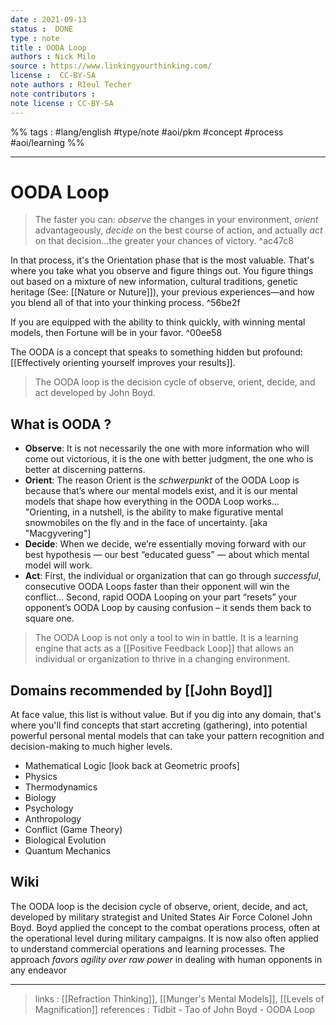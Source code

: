 ```yaml
---
date : 2021-09-13
status :  DONE
type : note
title : OODA Loop
authors : Nick Milo
source : https://www.linkingyourthinking.com/
license :  CC-BY-SA
note authors : RIeul Techer
note contributors : 
note license : CC-BY-SA
---
```


%% tags : #lang/english #type/note #aoi/pkm #concept #process #aoi/learning  %% 

---

OODA Loop
===

> The faster you can: *observe* the changes in your environment, *orient* advantageously, *decide* on the best course of action, and actually *act* on that decision...the greater your chances of victory. ^ac47c8

In that process, it's the Orientation phase that is the most valuable. That's where you take what you observe and figure things out. You figure things out based on a mixture of new information, cultural traditions, genetic heritage (See: [[Nature or Nuture]]), your previous experiences—and how you blend all of that into your thinking process. ^56be2f

If you are equipped with the ability to think quickly, with winning mental models, then Fortune will be in your favor.  ^00ee58

The OODA is a concept that speaks to something hidden but profound: [[Effectively orienting yourself improves your results]].


> The OODA loop is the decision cycle of observe, orient, decide, and act developed by John Boyd.

## What is OODA ?
- **Observe**: It is not necessarily the one with more information who will come out victorious, it is the one with better judgment, the one who is better at discerning patterns.
- **Orient**: The reason Orient is the *schwerpunkt* of the OODA Loop is because that’s where our mental models exist, and it is our mental models that shape how everything in the OODA Loop works... "Orienting, in a nutshell, is the ability to make figurative mental snowmobiles on the fly and in the face of uncertainty. [aka "Macgyvering"]
-  **Decide**: When we decide, we’re essentially moving forward with our best hypothesis — our best “educated guess” — about which mental model will work.
- **Act**: First, the individual or organization that can go through *successful*, consecutive OODA Loops faster than their opponent will win the conflict... Second, rapid OODA Looping on your part “resets” your opponent’s OODA Loop by causing confusion – it sends them back to square one.

> The OODA Loop is not only a tool to win in battle. It is a learning engine that acts as a [[Positive Feedback Loop]] that allows an individual or organization to thrive in a changing environment.

## Domains recommended by [[John Boyd]]
At face value, this list is without value. But if you dig into any domain, that's where you'll find concepts that start accreting (gathering), into potential powerful personal mental models that can take your pattern recognition and decision-making to much higher levels.

* Mathematical Logic [look back at Geometric proofs]
* Physics
* Thermodynamics
* Biology
* Psychology
* Anthropology
* Conflict (Game Theory)
* Biological Evolution
* Quantum Mechanics 

## Wiki
The OODA loop is the decision cycle of observe, orient, decide, and act, developed by military strategist and United States Air Force Colonel John Boyd. Boyd applied the concept to the combat operations process, often at the operational level during military campaigns. It is now also often applied to understand commercial operations and learning processes. The approach *favors agility over raw power* in dealing with human opponents in any endeavor

---
> links : [[Refraction Thinking]], [[Munger's Mental Models]], [[Levels of Magnification]]
> references : Tidbit - Tao of John Boyd - OODA Loop